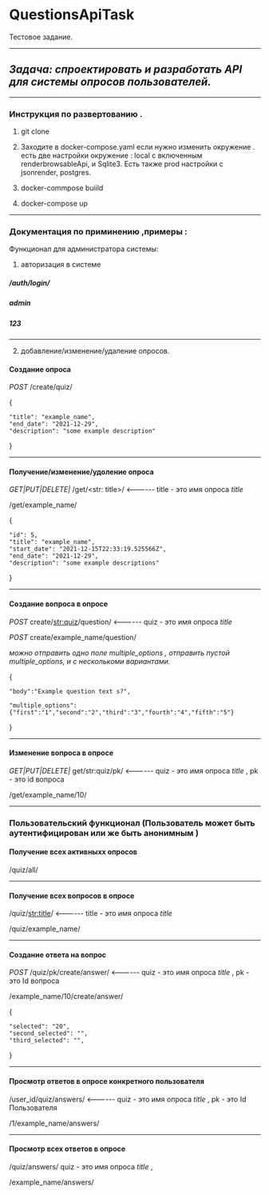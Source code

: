 # QuestionsApiTask
Тестовое задание.
__________________________________________
## *Задача: спроектировать и разработать API для системы опросов пользователей.*
________________________________________________________
### Инструкция по развертованию .

1. git clone 
2. Заходите в docker-compose.yaml если нужно изменить окружение . есть две настройки окружение : local с включенным renderbrowsableApi, и Sqlite3.
Есть также prod настройки c jsonrender, postgres.

4. docker-commpose buiild
5. docker-compose up 
___________________________________
### Документация по приминению ,примеры :

Функционал для администратора системы: 

1. авторизация в системе

##### /auth/login/

##### admin

##### 123

________________________________________________________
2.  добавление/изменение/удаление опросов. 
 
#### Создание опроса

*POST* /create/quiz/

{

    "title": "example_name",
    "end_date": "2021-12-29",
    "description": "some example description"
    
}
________________________________________________________
#### Получение/изменение/удоление  опроса

*GET|PUT|DELETE|* /get/<str: title>/ <------ title - это имя опроса *title*

 /get/example_name/
 
 {
 
    "id": 5,
    "title": "example_name",
    "start_date": "2021-12-15T22:33:19.525566Z",
    "end_date": "2021-12-29",
    "description": "some example descriptions"
    
}


________________________________________________________

#### Создание вопроса в опросе

*POST*  create/<str:quiz>/question/          <------ quiz - это имя опроса *title*

*POST*  create/example_name/question/

*можно отправить одно поле multiple_options , отправить пустой multiple_options, и с несколькоми вариантами.*

{

    "body":"Example question text s?",

    "multiple_options":{"first":"1","second":"2","third":"3","fourth":"4","fifth":"5"}

}

_____________________________________________________________________

#### Изменение вопроса в опросе

*GET|PUT|DELETE|*   get/str:quiz/pk/  <------ quiz - это имя опроса *title*  , pk - это id вопроса

/get/example_name/10/
 ________________________________________________________________________
### Пользовательский функционал (Пользователь может быть аутентифицирован или же быть анонимным )

####  Получение всех активныхх опросов

/quiz/all/
______________________________________________
####  Получение всех вопросов в опросе 

/quiz/<str:title>/  <------ title - это имя опроса *title*

/quiz/example_name/
_______________________________________________
#### Создание ответа на вопрос

*POST* /quiz/pk/create/answer/   <------ quiz - это имя опроса *title* , pk - это Id вопроса

/example_name/10/create/answer/
                                            
                                            
{
   
    "selected": "20",
    "second_selected": "",
    "third_selected": "",
                                            
}       

_____________________________________
#### Просмотр ответов в опросе конкретного пользователя

/user_id/quiz/answers/  <------ quiz - это имя опроса *title* , pk - это Id Пользователя

/1/example_name/answers/

_____________________________________
#### Просмотр всех ответов в опросе

/quiz/answers/ quiz - это имя опроса *title* ,

/example_name/answers/

                                                  
                                                  
                                                  
                                                  

